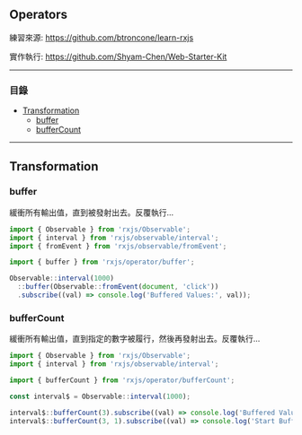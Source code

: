 ## Operators

練習來源: https://github.com/btroncone/learn-rxjs

實作執行: https://github.com/Shyam-Chen/Web-Starter-Kit

***

### 目錄
* [Transformation](#transformation)
  * [buffer](#buffer)
  * [bufferCount](#buffercount)

***

## Transformation

### buffer

緩衝所有輸出值，直到被發射出去。反覆執行...

```js
import { Observable } from 'rxjs/Observable';
import { interval } from 'rxjs/observable/interval';
import { fromEvent } from 'rxjs/observable/fromEvent';

import { buffer } from 'rxjs/operator/buffer';

Observable::interval(1000)
  ::buffer(Observable::fromEvent(document, 'click'))
  .subscribe((val) => console.log('Buffered Values:', val));
```

### bufferCount

緩衝所有輸出值，直到指定的數字被履行，然後再發射出去。反覆執行...

```js
import { Observable } from 'rxjs/Observable';
import { interval } from 'rxjs/observable/interval';

import { bufferCount } from 'rxjs/operator/bufferCount';

const interval$ = Observable::interval(1000);

interval$::bufferCount(3).subscribe((val) => console.log('Buffered Values:', val));
interval$::bufferCount(3, 1).subscribe((val) => console.log('Start Buffer Every 1:', val));
```
